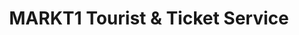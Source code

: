 ---
title: "MARKT1 Tourist & Ticket Service"
url: /chemnitz/markt1-tourist-und-ticket-service/
shop: Tickets
---